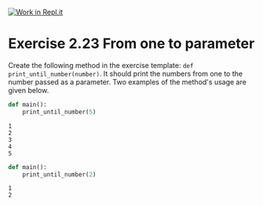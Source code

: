 [![Work in Repl.it](https://classroom.github.com/assets/work-in-replit-14baed9a392b3a25080506f3b7b6d57f295ec2978f6f33ec97e36a161684cbe9.svg)](https://classroom.github.com/online_ide?assignment_repo_id=4319815&assignment_repo_type=AssignmentRepo)
# Exercise 2.23 From one to parameter

Create the following method in the exercise template: `def print_until_number(number)`. It should print the numbers from one to the number passed as a parameter. Two examples of the method's usage are given below.

```python
def main():
    print_until_number(5)
```

```plaintext
1
2
3
4
5
```

```python
def main():
    print_until_number(2)
```

```plaintext
1
2
```
